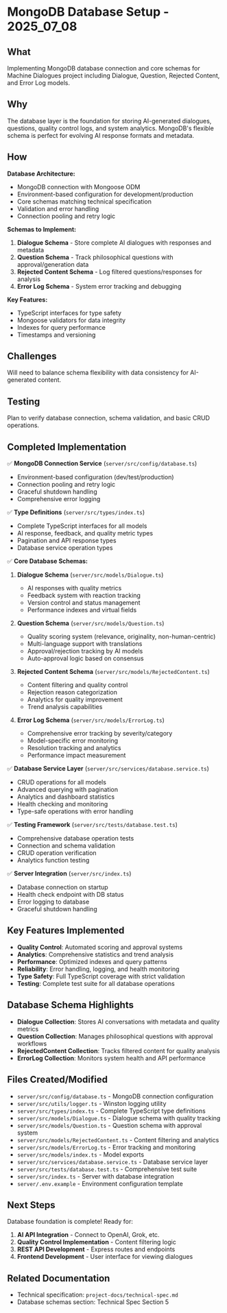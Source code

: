 # MongoDB Database Setup - 2025_07_08

## What

Implementing MongoDB database connection and core schemas for Machine Dialogues project including Dialogue, Question, Rejected Content, and Error Log models.

## Why

The database layer is the foundation for storing AI-generated dialogues, questions, quality control logs, and system analytics. MongoDB's flexible schema is perfect for evolving AI response formats and metadata.

## How

**Database Architecture:**

- MongoDB connection with Mongoose ODM
- Environment-based configuration for development/production
- Core schemas matching technical specification
- Validation and error handling
- Connection pooling and retry logic

**Schemas to Implement:**

1. **Dialogue Schema** - Store complete AI dialogues with responses and metadata
2. **Question Schema** - Track philosophical questions with approval/generation data
3. **Rejected Content Schema** - Log filtered questions/responses for analysis
4. **Error Log Schema** - System error tracking and debugging

**Key Features:**

- TypeScript interfaces for type safety
- Mongoose validators for data integrity
- Indexes for query performance
- Timestamps and versioning

## Challenges

Will need to balance schema flexibility with data consistency for AI-generated content.

## Testing

Plan to verify database connection, schema validation, and basic CRUD operations.

## Completed Implementation

✅ **MongoDB Connection Service** (`server/src/config/database.ts`)

- Environment-based configuration (dev/test/production)
- Connection pooling and retry logic
- Graceful shutdown handling
- Comprehensive error logging

✅ **Type Definitions** (`server/src/types/index.ts`)

- Complete TypeScript interfaces for all models
- AI response, feedback, and quality metric types
- Pagination and API response types
- Database service operation types

✅ **Core Database Schemas:**

1. **Dialogue Schema** (`server/src/models/Dialogue.ts`)

   - AI responses with quality metrics
   - Feedback system with reaction tracking
   - Version control and status management
   - Performance indexes and virtual fields

2. **Question Schema** (`server/src/models/Question.ts`)

   - Quality scoring system (relevance, originality, non-human-centric)
   - Multi-language support with translations
   - Approval/rejection tracking by AI models
   - Auto-approval logic based on consensus

3. **Rejected Content Schema** (`server/src/models/RejectedContent.ts`)

   - Content filtering and quality control
   - Rejection reason categorization
   - Analytics for quality improvement
   - Trend analysis capabilities

4. **Error Log Schema** (`server/src/models/ErrorLog.ts`)
   - Comprehensive error tracking by severity/category
   - Model-specific error monitoring
   - Resolution tracking and analytics
   - Performance impact measurement

✅ **Database Service Layer** (`server/src/services/database.service.ts`)

- CRUD operations for all models
- Advanced querying with pagination
- Analytics and dashboard statistics
- Health checking and monitoring
- Type-safe operations with error handling

✅ **Testing Framework** (`server/src/tests/database.test.ts`)

- Comprehensive database operation tests
- Connection and schema validation
- CRUD operation verification
- Analytics function testing

✅ **Server Integration** (`server/src/index.ts`)

- Database connection on startup
- Health check endpoint with DB status
- Error logging to database
- Graceful shutdown handling

## Key Features Implemented

- **Quality Control**: Automated scoring and approval systems
- **Analytics**: Comprehensive statistics and trend analysis
- **Performance**: Optimized indexes and query patterns
- **Reliability**: Error handling, logging, and health monitoring
- **Type Safety**: Full TypeScript coverage with strict validation
- **Testing**: Complete test suite for all database operations

## Database Schema Highlights

- **Dialogue Collection**: Stores AI conversations with metadata and quality metrics
- **Question Collection**: Manages philosophical questions with approval workflows
- **RejectedContent Collection**: Tracks filtered content for quality analysis
- **ErrorLog Collection**: Monitors system health and API performance

## Files Created/Modified

- `server/src/config/database.ts` - MongoDB connection configuration
- `server/src/utils/logger.ts` - Winston logging utility
- `server/src/types/index.ts` - Complete TypeScript type definitions
- `server/src/models/Dialogue.ts` - Dialogue schema with quality tracking
- `server/src/models/Question.ts` - Question schema with approval system
- `server/src/models/RejectedContent.ts` - Content filtering and analytics
- `server/src/models/ErrorLog.ts` - Error tracking and monitoring
- `server/src/models/index.ts` - Model exports
- `server/src/services/database.service.ts` - Database service layer
- `server/src/tests/database.test.ts` - Comprehensive test suite
- `server/src/index.ts` - Server with database integration
- `server/.env.example` - Environment configuration template

## Next Steps

Database foundation is complete! Ready for:

1. **AI API Integration** - Connect to OpenAI, Grok, etc.
2. **Quality Control Implementation** - Content filtering logic
3. **REST API Development** - Express routes and endpoints
4. **Frontend Development** - User interface for viewing dialogues

## Related Documentation

- Technical specification: `project-docs/technical-spec.md`
- Database schemas section: Technical Spec Section 5
